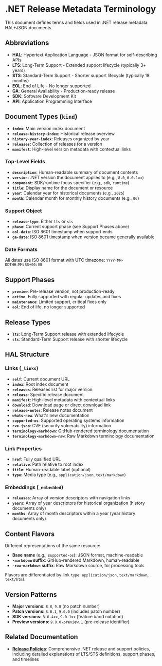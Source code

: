 # .NET Release Metadata Terminology

This document defines terms and fields used in .NET release metadata HAL+JSON documents.

## Abbreviations

- **HAL**: Hypertext Application Language - JSON format for self-describing APIs
- **LTS**: Long-Term Support - Extended support lifecycle (typically 3+ years)
- **STS**: Standard-Term Support - Shorter support lifecycle (typically 18 months)
- **EOL**: End of Life - No longer supported
- **GA**: General Availability - Production-ready release
- **SDK**: Software Development Kit
- **API**: Application Programming Interface

## Document Types (`kind`)

- **`index`**: Main version index document
- **`release-history-index`**: Historical release overview 
- **`history-year-index`**: Releases organized by year
- **`releases`**: Collection of releases for a version
- **`manifest`**: High-level version metadata with contextual links

### Top-Level Fields
- **`description`**: Human-readable summary of document contents
- **`version`**: .NET version the document applies to (e.g., `8.0`, `6.0.1xx`)
- **`component`**: SDK/runtime focus specifier (e.g., `sdk`, `runtime`)
- **`title`**: Display name for the document or resource
- **`year`**: Calendar year for historical documents (e.g., `2025`)
- **`month`**: Calendar month for monthly history documents (e.g., `06`)

### Support Object
- **`release-type`**: Either `lts` or `sts`
- **`phase`**: Current support phase (see Support Phases above)
- **`eol-date`**: ISO 8601 timestamp when support ends
- **`ga-date`**: ISO 8601 timestamp when version became generally available

### Date Formats
All dates use ISO 8601 format with UTC timezone: `YYYY-MM-DDTHH:MM:SS+00:00`

## Support Phases

- **`preview`**: Pre-release version, not production-ready
- **`active`**: Fully supported with regular updates and fixes
- **`maintenance`**: Limited support, critical fixes only
- **`eol`**: End of life, no longer supported

## Release Types

- **`lts`**: Long-Term Support release with extended lifecycle
- **`sts`**: Standard-Term Support release with shorter lifecycle

## HAL Structure

### Links (`_links`)
- **`self`**: Current document URL
- **`index`**: Root index document
- **`releases`**: Releases list for major version
- **`release`**: Specific release document
- **`manifest`**: High-level metadata with contextual links
- **`download`**: Download page or direct download link
- **`release-notes`**: Release notes document
- **`whats-new`**: What's new documentation
- **`supported-os`**: Supported operating systems information
- **`cve-json`**: CVE (security vulnerability) information
- **`terminology-markdown`**: GitHub-rendered terminology documentation
- **`terminology-markdown-raw`**: Raw Markdown terminology documentation

### Link Properties
- **`href`**: Fully qualified URL
- **`relative`**: Path relative to root index
- **`title`**: Human-readable label (optional)
- **`type`**: Media type (e.g., `application/json`, `text/markdown`)

### Embeddings (`_embedded`)
- **`releases`**: Array of version descriptors with navigation links
- **`years`**: Array of year descriptors for historical organization (history documents only)
- **`months`**: Array of month descriptors within a year (year history documents only)

## Content Flavors

Different representations of the same resource:

- **Base name** (e.g., `supported-os`): JSON format, machine-readable
- **`-markdown` suffix**: GitHub-rendered Markdown, human-readable  
- **`-raw-markdown` suffix**: Raw Markdown source, for processing tools

Flavors are differentiated by link `type`: `application/json`, `text/markdown`, `text/html`

## Version Patterns

- **Major versions**: `8.0`, `9.0` (no patch number)
- **Patch versions**: `8.0.1`, `9.0.0` (includes patch number)  
- **SDK versions**: `8.0.4xx`, `9.0.1xx` (feature band notation)
- **Preview versions**: `9.0.0-preview.1` (pre-release identifier)

## Related Documentation

- **[Release Policies](https://raw.githubusercontent.com/dotnet/core/main/release-policies.md)**: Comprehensive .NET release and support policies, including detailed explanations of LTS/STS definitions, support phases, and timelines
